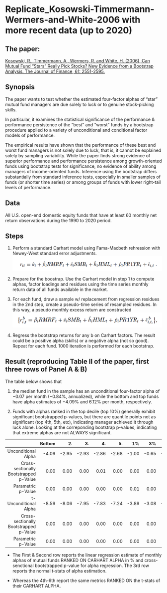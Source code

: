 # Replicate_Kosowski-Timmermann-Wermers-and-White-2006 with more recent data (up to 2020)

## The paper: 

[Kosowski, R., Timmermann, A., Wermers, R. and White, H. (2006), Can Mutual Fund “Stars” Really Pick Stocks? New Evidence from a Bootstrap Analysis. The Journal of Finance, 61: 2551-2595.](https://www.researchgate.net/publication/4913482_Can_Mutual_Fund_Stars_Really_Pick_Stocks_New_Evidence_from_a_Bootstrap_Analysis)

## Synopsis
The paper wants to test whether the estimated four-factor alphas of “star” mutual fund managers are due solely to luck or to genuine stock-picking skills.

In particular, it examines the statistical significance of the performance & performance persistence of the “best” and “worst” funds by a bootstrap procedure applied to a variety of unconditional and conditional factor models of performance.

The empirical results have shown that  the performance of these best and worst fund managers is not solely due to luck, that is, it cannot be
explained solely by sampling variability.
While the paper finds strong evidence of superior performance and performance persistence among growth-oriented funds using bootstrap tests for significance, no evidence of ability among managers of income-oriented funds. Inference using the bootstrap differs substantially from standard inference tests, especially in smaller samples of funds (or shorter time series) or among groups of funds with lower right-tail levels of performance.

## Data

All U.S. open-end domestic equity funds that have at least 60 monthly net return observations during the 1990 to 2020 period.

## Steps 
1. Perform a standard Carhart model using Fama-Macbeth rehression with Newey-West standard error adjustments.
![carhart](carhart_model.png)
  
2. Prepare for the boostrap. Use the Carhart model in step 1 to compute alphas, factor loadings and residues using the time series monthly return data of all funds available in the market.

3. For each fund, draw a sample w/ replacement from regression residues in the 2nd step, create a pseudo-time series of resampled residues. In this way, a pseudo monthly excess return are constructed
![bootstrap](bootstrap.png)

4. Regress the bootstrap returns for any b on Carhart factors. The result could be a positive alpha (skills) or a negative alpha (not so good). Repeat for each fund. 1000 iteration is performed for each bootstrap.

## Result (reproducing Table II of the paper, first three rows of Panel A & B)

The table below shows that
1. the median fund in the sample has an unconditional four-factor alpha of −0.07 per month (−0.84%, annualized), while the bottom and top funds have alpha estimates of −4.09% and 6.12% per month, respectively.

2. Funds with alphas ranked in the top decile (top 10%) generally exhibit significant bootstrapped p-values, but there are quantile points not as significant (top 4th, 5th, etc), indicating manager achieved it through luck alone. Looking at the correponding bootstrap p-values, indicating that extreme alphas are not ALWAYS significant.



|                                        	| Bottom 	|    2. 	|    3. 	|    4. 	|    5. 	|    1% 	|    3% 	|    5% 	|   10% 	|   20% 	|   30% 	|   40% 	| Median 	|   40% 	|  30% 	|  20% 	|  10% 	|   5% 	|   3% 	|   1% 	|   5. 	|   4. 	|   3. 	|   2. 	|    Top 	|
|---------------------------------------:	|-------:	|------:	|------:	|------:	|------:	|------:	|------:	|------:	|------:	|------:	|------:	|------:	|-------:	|------:	|-----:	|-----:	|-----:	|-----:	|-----:	|-----:	|-----:	|-----:	|-----:	|-----:	|-------:	|
|                    Unconditional Alpha 	|  -4.09 	| -2.95 	| -2.93 	| -2.86 	| -2.68 	| -1.00 	| -0.65 	| -0.49 	| -0.35 	| -0.23 	| -0.16 	| -0.11 	|  -0.07 	| -0.02 	| 0.02 	| 0.08 	| 0.16 	| 0.23 	| 0.29 	| 0.51 	| 4.19 	| 5.68 	| 6.11 	| 6.12 	| 118.19 	|
| Cross-sectionally Bootstrapped p-Value 	|   0.00 	|  0.00 	|  0.00 	|  0.01 	|  0.00 	|  0.00 	|  0.00 	|  0.06 	|  0.02 	|  0.00 	|  0.04 	|  0.28 	|   0.31 	|  0.62 	| 0.40 	| 0.30 	| 0.01 	| 0.03 	| 0.00 	| 0.11 	| 0.28 	| 0.10 	| 0.07 	| 0.08 	|   0.21 	|
|                     Parametric p-Value 	|   0.00 	|  0.00 	|  0.00 	|  0.00 	|  0.00 	|  0.01 	|  0.00 	|  0.07 	|  0.09 	|  0.01 	|  0.06 	|  0.28 	|   0.28 	|  0.61 	| 0.40 	| 0.31 	| 0.05 	| 0.05 	| 0.01 	| 0.02 	| 0.09 	| 0.09 	| 0.06 	| 0.07 	|   0.07 	|
|                  t-Unconditional Alpha 	|  -8.59 	| -8.06 	| -7.95 	| -7.83 	| -7.24 	| -3.89 	| -3.08 	| -2.73 	| -2.20 	| -1.64 	| -1.26 	| -0.88 	|  -0.54 	| -0.21 	| 0.19 	| 0.63 	| 1.23 	| 1.77 	| 2.14 	| 2.93 	| 4.21 	| 4.23 	| 4.25 	| 5.10 	|   5.87 	|
| Cross-sectionally Bootstrapped p-Value 	|   0.00 	|  0.00 	|  0.00 	|  0.00 	|  0.00 	|  0.00 	|  0.00 	|  0.00 	|  0.02 	|  0.10 	|  0.08 	|  0.14 	|   0.25 	|  0.56 	| 0.39 	| 0.30 	| 0.09 	| 0.03 	| 0.01 	| 0.00 	| 0.00 	| 0.00 	| 0.00 	| 0.00 	|   0.00 	|
|                     Parametric p-Value 	|   0.00 	|  0.00 	|  0.00 	|  0.00 	|  0.00 	|  0.00 	|  0.00 	|  0.01 	|  0.02 	|  0.04 	|  0.14 	|  0.20 	|   0.28 	|  0.57 	| 0.39 	| 0.29 	| 0.11 	| 0.04 	| 0.02 	| 0.00 	| 0.00 	| 0.00 	| 0.00 	| 0.00 	|   0.00 	|

* The First & Second row reports the linear regression estimate of monthly alphas of mutual funds RANKED ON CARHART ALPHA in % and cross-senctional bootstrapped p-value for alpha regression. The 3rd row reports the normal t-stats of alpha estimation. 

* Whereas the 4th-6th report the same metrics RANKED ON the t-stats of their CARHART ALPHA.
